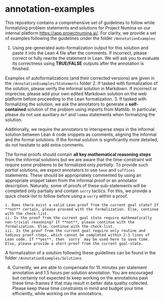 # annotation-examples

This repository contains a comprehensive set of guidelines to follow while formalizing problem statements and solutions for Project Numina on our internal platform https://app.projectnumina.ai/. For clarity, we provide a set of examples following the guidelines under the folder `/AnnotationExamples`


1. Using pre-generated auto-formalization output for this solution and paste it into the Lean 4 file after the comments. If incorrect, please correct or fully rewrite the statement in Lean. We will ask you to evaluate its correctness using **TRUE/FALSE** outputs after the annotation is finished.

Examples of autoformalizations (and their corrected versions) are given in the `/AnnotationExamples/Statements` folder
2. If tasked with formalization of the solution, please verify the informal solution in Markdown. If incorrect or imprecise, please add your own edited Markdown solution on the web platform before proceeding to the Lean formalization.
3. If tasked with formalizing the solution, we ask the annotators to generate a **self-contained** solution of the problem using imports from Mathlib. In particular, please do not use auxiliary `def` and `lemma` statements when formalizing the solution.

Additionally, we require the annotators to intersperse steps in the informal solution between Lean 4 code snippets as comments, aligning the informal and the formal solutions. If the formal solution is significantly more detailed, do not hesitate to add extra comments. 

The formal proofs should contain **all key mathematical reasoning steps** from the informal solutions but we are aware that the time-constraint will require some problems to be formalized only *partially*. To provide such *partial* solutions, we expect annotators to use `have` and `suffices` statements. These should be appropriately commented by using an appropriate snippet taken from the informal proof or an annotator description. Naturally, some of proofs of these sub-statements will be completed only partially and contain `sorry` tactics. For this, we provide a quick check-list to follow before using a `sorry` within a proof.

    i. Does there exist a valid Lean proof from the current goal state? If **not** certain, please proceed with the formalization. Else, continue with the check-list.
    ii. Is the proof from the current goal state require mathematically non-trivial reasoning? If **not**, please continue with the formalization. Else, continue with the check-list.
    iii. Is the proof from the current goal require only routine and tedious proof-steps, which cannot be completed within 2-3 lines of Lean code. If **yes**, then `sorry` may be used here to save time. Else, please provide a short-proof from the current goal-state.

A formalization of a solution following these guidelines can be found in the folder `/AnnotationExamples/Solutions`

4. Currently, we are able to compensate for 15 minutes per statement annotation and 1.5 hours per solution annotation. You are encouraged but certainly not expected to keep working on the annotations past these time-frames if that may result in better data quality collected. Please keep these time constraints in mind and budget your time efficiently, while working on the annotations.
